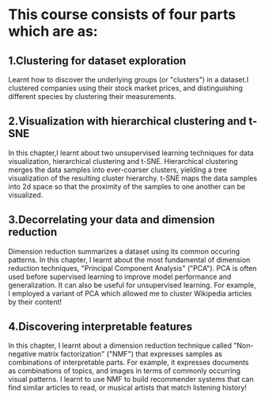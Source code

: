 # This course consists of four parts which are as:

## 1.Clustering for dataset exploration
Learnt how to discover the underlying groups (or "clusters") in a dataset.I clustered companies using their stock market prices, and distinguishing different species by clustering their measurements.

## 2.Visualization with hierarchical clustering and t-SNE
In this chapter,I learnt about two unsupervised learning techniques for data visualization, hierarchical clustering and t-SNE. Hierarchical clustering merges the data samples into ever-coarser clusters, yielding a tree visualization of the resulting cluster hierarchy. t-SNE maps the data samples into 2d space so that the proximity of the samples to one another can be visualized.

## 3.Decorrelating your data and dimension reduction
Dimension reduction summarizes a dataset using its common occuring patterns. In this chapter, I learnt about the most fundamental of dimension reduction techniques, "Principal Component Analysis" ("PCA"). PCA is often used before supervised learning to improve model performance and generalization. It can also be useful for unsupervised learning. For example, I employed a variant of PCA which allowed me to cluster Wikipedia articles by their content!

## 4.Discovering interpretable features
In this chapter, I learnt about a dimension reduction technique called "Non-negative matrix factorization" ("NMF") that expresses samples as combinations of interpretable parts. For example, it expresses documents as combinations of topics, and images in terms of commonly occurring visual patterns. I learnt to use NMF to build recommender systems that can find similar articles to read, or musical artists that match listening history!
